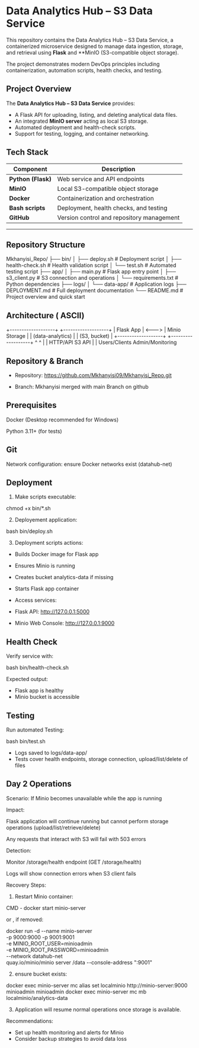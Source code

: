 # Data Analytics Hub – S3 Data Service

This repository contains the Data Analytics Hub – S3 Data Service, a containerized microservice designed to manage data ingestion, storage, and retrieval using **Flask** and **MinIO (S3-compatible object storage).  

The project demonstrates modern DevOps principles including containerization, automation scripts, health checks, and testing.


## Project Overview

The **Data Analytics Hub – S3 Data Service** provides:
- A Flask API for uploading, listing, and deleting analytical data files.
- An integrated **MinIO server** acting as local S3 storage.
- Automated deployment and health-check scripts.
- Support for testing, logging, and container networking.

## Tech Stack

| Component | Description |
|------------|--------------|
| **Python (Flask)** | Web service and API endpoints |
| **MinIO** | Local S3-compatible object storage |
| **Docker** | Containerization and orchestration |
| **Bash scripts** | Deployment, health checks, and testing |
| **GitHub** | Version control and repository management |

---

## Repository Structure

Mkhanyisi_Repo/
├── bin/
│ ├── deploy.sh # Deployment script
│ ├── health-check.sh # Health validation script
│ └── test.sh # Automated testing script
├── app/
│ ├── main.py # Flask app entry point
│ ├── s3_client.py # S3 connection and operations
│ └── requirements.txt # Python dependencies
├── logs/
│ └── data-app/ # Application logs
├── DEPLOYMENT.md # Full deployment documentation
└── README.md # Project overview and quick start

## Architecture ( ASCII)

+-------------------+ +-------------------+
| Flask App | <---> | Minio Storage |
| (data-analytics) | | (S3, bucket) |
+-------------------+ +-------------------+
^ ^
| |
HTTP/API S3 API
| |
Users/Clients Admin/Monitoring



## Repository & Branch


* Repository: https://github.com/Mkhanyisi09/Mkhanyisi_Repo.git

* Branch: Mkhanyisi merged with main Branch on github


## Prerequisites

Docker (Desktop recommended for Windows)

Python 3.11+ (for tests)

## Git

Network configuration: ensure Docker networks exist (datahub-net)

## Deployment

1. Make scripts executable:

chmod +x bin/*.sh

2. Deployement application:

bash bin/deploy.sh

3. Deployment scripts actions:

* Builds Docker image for Flask app

* Ensures Minio is running

* Creates bucket analytics-data if missing

* Starts Flask app container

* Access services:

* Flask API: http://127.0.0.1:5000

* Minio Web Console: http://127.0.0.1:9000

## Health Check

Verify service with:

bash bin/health-check.sh

Expected output:

* Flask app is healthy
* Minio bucket is accessible

## Testing 

Run automated Testing:

bash bin/test.sh

* Logs saved to logs/data-app/
* Tests cover health endpoints, storage connection, upload/list/delete of files


## Day 2 Operations
Scenario: If Minio becomes unavailable while the app is running

Impact:

Flask application will continue running but cannot perform storage operations (upload/list/retrieve/delete)

Any requests that interact with S3 will fail with 503 errors

Detection:

Monitor /storage/health endpoint (GET /storage/health)

Logs will show connection errors when S3 client fails

Recovery Steps:

1. Restart Minio container:

CMD - docker start minio-server

or , if removed:

docker run -d --name minio-server \
  -p 9000:9000 -p 9001:9001 \
  -e MINIO_ROOT_USER=minioadmin \
  -e MINIO_ROOT_PASSWORD=minioadmin \
  --network datahub-net \
  quay.io/minio/minio server /data --console-address ":9001"
  
  
  2. ensure bucket exists:
  
  docker exec minio-server mc alias set localminio http://minio-server:9000 minioadmin minioadmin
docker exec minio-server mc mb localminio/analytics-data


3. Application will resume normal operations once storage is available.

Recommendations:

* Set up health monitoring and alerts for Minio
* Consider backup strategies to avoid data loss







